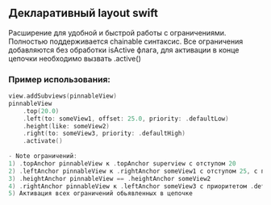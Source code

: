 ## Декларативный layout swift
Расширение для удобной и быстрой работы с ограничениями. Полностью поддерживается chainable синтаксис.
Все ограничения добавляются без обработки isActive флага, для активации в конце цепочки необходимо вызвать .active()

### Пример использования:

```swift
view.addSubviews(pinnableView)
pinnableView
    .top(20.0)
    .left(to: someView1, offset: 25.0, priority: .defaultLow)
    .height(like: someView2)
    .right(to: someView3, priority: .defaultHigh)
    .activate()
 
- Note ограничений:
1) .topAnchor pinnableView к .topAnchor superview с отступом 20
2) .leftAnchor pinnableView к .rightAnchor someView1 с отступом 25, с приоритетом .defaultLow
3) .heightAnchor pinnableView == .heightAnchor someView2
4) .rightAnchor pinnableView к .leftAnchor someView3 с приоритетом .defaultHigh
5) Активация всех ограничений обьявленных в цепочке
```
